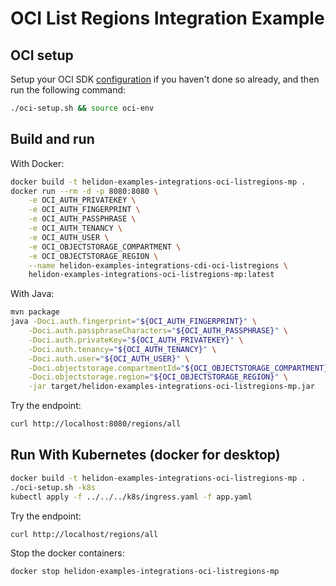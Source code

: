 # OCI List Regions Integration Example

## OCI setup

Setup your OCI SDK [configuration](https://docs.cloud.oracle.com/iaas/Content/API/Concepts/sdkconfig.htm)
 if you haven't done so already, and then run the following command:
```bash
./oci-setup.sh && source oci-env
```


## Build and run

With Docker:
```bash
docker build -t helidon-examples-integrations-oci-listregions-mp .
docker run --rm -d -p 8080:8080 \
    -e OCI_AUTH_PRIVATEKEY \
    -e OCI_AUTH_FINGERPRINT \
    -e OCI_AUTH_PASSPHRASE \
    -e OCI_AUTH_TENANCY \
    -e OCI_AUTH_USER \
    -e OCI_OBJECTSTORAGE_COMPARTMENT \
    -e OCI_OBJECTSTORAGE_REGION \
    --name helidon-examples-integrations-cdi-oci-listregions \
    helidon-examples-integrations-oci-listregions-mp:latest
```

With Java:
```bash
mvn package
java -Doci.auth.fingerprint="${OCI_AUTH_FINGERPRINT}" \
    -Doci.auth.passphraseCharacters="${OCI_AUTH_PASSPHRASE}" \
    -Doci.auth.privateKey="${OCI_AUTH_PRIVATEKEY}" \
    -Doci.auth.tenancy="${OCI_AUTH_TENANCY}" \
    -Doci.auth.user="${OCI_AUTH_USER}" \
    -Doci.objectstorage.compartmentId="${OCI_OBJECTSTORAGE_COMPARTMENT}" \
    -Doci.objectstorage.region="${OCI_OBJECTSTORAGE_REGION}" \
    -jar target/helidon-examples-integrations-oci-listregions-mp.jar
```

Try the endpoint:

```bash
curl http://localhost:8080/regions/all
```

## Run With Kubernetes (docker for desktop)

```bash
docker build -t helidon-examples-integrations-oci-listregions-mp .
./oci-setup.sh -k8s
kubectl apply -f ../../../k8s/ingress.yaml -f app.yaml
```

Try the endpoint:

```bash
curl http://localhost/regions/all
```

Stop the docker containers:
```bash
docker stop helidon-examples-integrations-oci-listregions-mp
```
